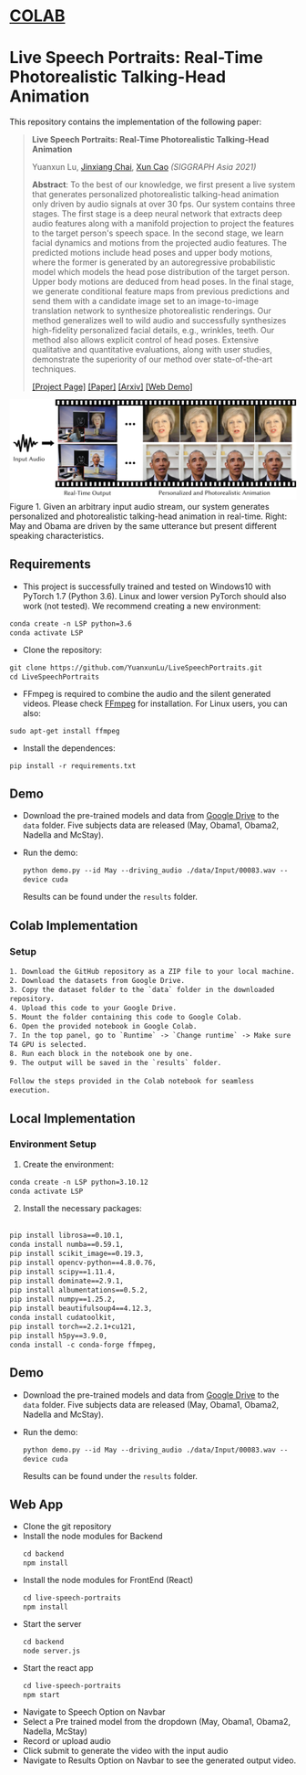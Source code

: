 # [COLAB](https://colab.research.google.com/drive/1fTBy6fRyBFtgCHxcrU-9EnvjgD128Z-8#scrollTo=dzQ9HSXkm-WV)

# Live Speech Portraits: Real-Time Photorealistic Talking-Head Animation

This repository contains the implementation of the following paper:

> **Live Speech Portraits: Real-Time Photorealistic Talking-Head Animation**
>
> Yuanxun Lu, [Jinxiang Chai](https://scholar.google.com/citations?user=OcN1_gwAAAAJ&hl=zh-CN&oi=ao), [Xun Cao](https://cite.nju.edu.cn/People/Faculty/20190621/i5054.html) *(SIGGRAPH Asia 2021)*
>
> **Abstract**: To the best of our knowledge, we first present a live system that generates personalized photorealistic talking-head animation only driven by audio signals at over 30 fps. Our system contains three stages. The first stage is a deep neural network that extracts deep audio features along with a manifold projection to project the features to the target person's speech space. In the second stage, we learn facial dynamics and motions from the projected audio features. The predicted motions include head poses and upper body motions, where the former is generated by an autoregressive probabilistic model which models the head pose distribution of the target person. Upper body motions are deduced from head poses. In the final stage, we generate conditional feature maps from previous predictions and send them with a candidate image set to an image-to-image translation network to synthesize photorealistic renderings. Our method generalizes well to wild audio and successfully synthesizes high-fidelity personalized facial details, e.g., wrinkles, teeth. Our method also allows explicit control of head poses. Extensive qualitative and quantitative evaluations, along with user studies, demonstrate the superiority of our method over state-of-the-art techniques.
>
> [[Project Page]](https://yuanxunlu.github.io/projects/LiveSpeechPortraits/)    [[Paper]](https://yuanxunlu.github.io/projects/LiveSpeechPortraits/resources/SIGGRAPH_Asia_2021__Live_Speech_Portraits__Real_Time_Photorealistic_Talking_Head_Animation.pdf)    [[Arxiv]](https://arxiv.org/abs/2109.10595)    [[Web Demo]](https://replicate.ai/yuanxunlu/livespeechportraits)

![Teaser](backend/doc/Teaser.jpg)
Figure 1. Given an arbitrary input audio stream, our system generates personalized and photorealistic talking-head animation in real-time. Right: May and Obama are driven by the same utterance but present different speaking characteristics.


## Requirements

- This project is successfully trained and tested on Windows10 with PyTorch 1.7 (Python 3.6).  Linux and lower version PyTorch should also work (not tested). We recommend creating a new environment:

```
conda create -n LSP python=3.6
conda activate LSP
```

- Clone the repository:

```
git clone https://github.com/YuanxunLu/LiveSpeechPortraits.git
cd LiveSpeechPortraits
```

- FFmpeg is required to combine the audio and the silent generated videos. Please check [FFmpeg](http://ffmpeg.org/download.html) for installation. For Linux users,  you can also:

```
sudo apt-get install ffmpeg
```

- Install the dependences:

```
pip install -r requirements.txt
```



## Demo

- Download the pre-trained models and data from [Google Drive](https://drive.google.com/drive/folders/1sHc2xEEGwnb0h2rkUhG9sPmOxvRvPVpJ?usp=sharing) to the `data` folder.  Five subjects data are released (May, Obama1, Obama2, Nadella and McStay).

- Run the demo:

  ```
  python demo.py --id May --driving_audio ./data/Input/00083.wav --device cuda
  ```

  Results can be found under the `results` folder.



## Colab Implementation

### Setup
```
1. Download the GitHub repository as a ZIP file to your local machine.
2. Download the datasets from Google Drive.
3. Copy the dataset folder to the `data` folder in the downloaded repository.
4. Upload this code to your Google Drive.
5. Mount the folder containing this code to Google Colab.
6. Open the provided notebook in Google Colab.
7. In the top panel, go to `Runtime` -> `Change runtime` -> Make sure T4 GPU is selected.
8. Run each block in the notebook one by one.
9. The output will be saved in the `results` folder.

Follow the steps provided in the Colab notebook for seamless execution.
```

## Local Implementation

### Environment Setup

1. Create the environment:
```
conda create -n LSP python=3.10.12
conda activate LSP
```

2. Install the necessary packages:
```

pip install librosa==0.10.1,
conda install numba==0.59.1,
pip install scikit_image==0.19.3,
pip install opencv-python==4.8.0.76,
pip install scipy==1.11.4,
pip install dominate==2.9.1,
pip install albumentations==0.5.2,
pip install numpy==1.25.2,
pip install beautifulsoup4==4.12.3,
conda install cudatoolkit,
pip install torch==2.2.1+cu121,
pip install h5py==3.9.0,
conda install -c conda-forge ffmpeg,

```

  
## Demo

- Download the pre-trained models and data from [Google Drive](https://drive.google.com/drive/folders/1sHc2xEEGwnb0h2rkUhG9sPmOxvRvPVpJ?usp=sharing) to the `data` folder.  Five subjects data are released (May, Obama1, Obama2, Nadella and McStay).

- Run the demo:

  ```
  python demo.py --id May --driving_audio ./data/Input/00083.wav --device cuda
  ```

  Results can be found under the `results` folder.

## Web App

- Clone the git repository
- Install the node modules for Backend
  ```
  cd backend
  npm install
  ```
- Install the node modules for FrontEnd (React)
  ```
  cd live-speech-portraits
  npm install
  ```
- Start the server
  ```
  cd backend
  node server.js
  ```
- Start the react app
  ```
  cd live-speech-portraits
  npm start
  ```
- Navigate to Speech Option on Navbar
- Select a Pre trained model from the dropdown (May, Obama1, Obama2, Nadella, McStay)
- Record or upload audio
- Click submit to generate the video with the input audio
- Navigate to Results Option on Navbar to see the generated output video.














